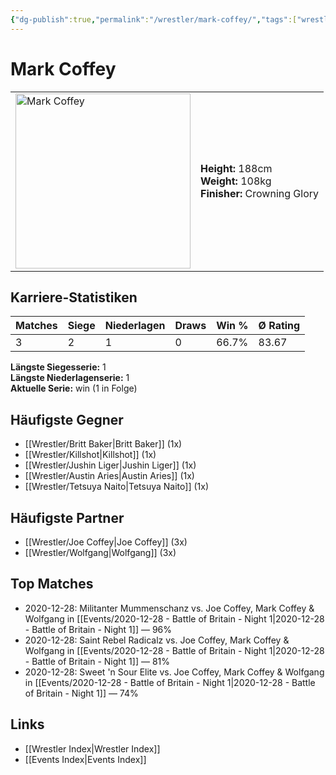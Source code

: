 ```yaml
---
{"dg-publish":true,"permalink":"/wrestler/mark-coffey/","tags":["wrestler"],"noteIcon":"","created":"2025-08-11T09:33:20.037+02:00"}
---
```



# Mark Coffey

<table>
<tr>
<td><img src="Mark Coffey.png" width="280" alt="Mark Coffey"></td>
<td>
<b>Height:</b> 188cm<br>
<b>Weight:</b> 108kg<br>
<b>Finisher:</b> Crowning Glory<br>
</td>
</tr>
</table>

## Karriere-Statistiken

| Matches | Siege | Niederlagen | Draws | Win % | Ø Rating |
|---------|-------|-------------|-------|-------|-----------|
| 3 | 2 | 1 | 0 | 66.7% | 83.67 |

**Längste Siegesserie:** 1<br>**Längste Niederlagenserie:** 1<br>**Aktuelle Serie:** win (1 in Folge)


## Häufigste Gegner
- [[Wrestler/Britt Baker\|Britt Baker]] (1x)
- [[Wrestler/Killshot\|Killshot]] (1x)
- [[Wrestler/Jushin Liger\|Jushin Liger]] (1x)
- [[Wrestler/Austin Aries\|Austin Aries]] (1x)
- [[Wrestler/Tetsuya Naito\|Tetsuya Naito]] (1x)

## Häufigste Partner
- [[Wrestler/Joe Coffey\|Joe Coffey]] (3x)
- [[Wrestler/Wolfgang\|Wolfgang]] (3x)

## Top Matches
- 2020-12-28: Militanter Mummenschanz vs. Joe Coffey, Mark Coffey & Wolfgang in [[Events/2020-12-28 - Battle of Britain - Night 1\|2020-12-28 - Battle of Britain - Night 1]] — 96%
- 2020-12-28: Saint Rebel Radicalz vs. Joe Coffey, Mark Coffey & Wolfgang in [[Events/2020-12-28 - Battle of Britain - Night 1\|2020-12-28 - Battle of Britain - Night 1]] — 81%
- 2020-12-28: Sweet 'n Sour Elite vs. Joe Coffey, Mark Coffey & Wolfgang in [[Events/2020-12-28 - Battle of Britain - Night 1\|2020-12-28 - Battle of Britain - Night 1]] — 74%

## Links
- [[Wrestler Index\|Wrestler Index]]
- [[Events Index\|Events Index]]
